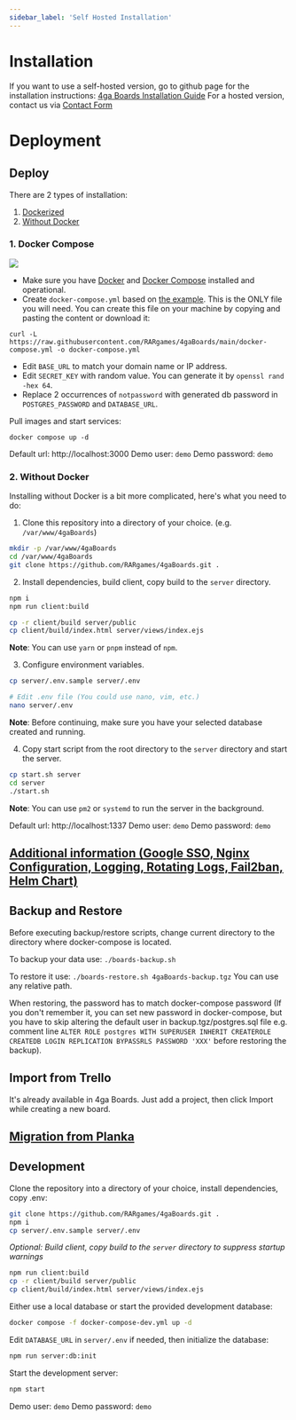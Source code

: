 ```yaml
---
sidebar_label: 'Self Hosted Installation'
---
```


# Installation
If you want to use a self-hosted version, go to github page for the installation instructions:
[4ga Boards Installation Guide](https://github.com/RARgames/4gaBoards?tab=readme-ov-file#deploy)
For a hosted version, contact us via [Contact Form](https://4gaboards.com/contact)  

# Deployment

## Deploy

There are 2 types of installation:

1. [Dockerized](#1-docker-compose)
2. [Without Docker](#2-without-docker)

### 1. Docker Compose

[![](https://d207aa93qlcgug.cloudfront.net/1.95.5.qa/img/nav/docker-logo-loggedout.png)](https://github.com/RARgames/4gaBoards/pkgs/container/4gaBoards)

- Make sure you have [Docker](https://docs.docker.com/install/) and [Docker Compose](https://docs.docker.com/compose/install/) installed and operational.
- Create `docker-compose.yml` based on [the example](https://raw.githubusercontent.com/RARgames/4gaBoards/main/docker-compose.yml). This is the ONLY file you will need. You can create this file on your machine by copying and pasting the content or download it:

```
curl -L https://raw.githubusercontent.com/RARgames/4gaBoards/main/docker-compose.yml -o docker-compose.yml
```

- Edit `BASE_URL` to match your domain name or IP address.
- Edit `SECRET_KEY` with random value. You can generate it by `openssl rand -hex 64`.
- Replace 2 occurrences of `notpassword` with generated db password in `POSTGRES_PASSWORD` and `DATABASE_URL`.

Pull images and start services:

```
docker compose up -d
```

Default url: http://localhost:3000 Demo user: `demo` Demo password: `demo`

### 2. Without Docker

Installing without Docker is a bit more complicated, here's what you need to do:

1. Clone this repository into a directory of your choice. (e.g. `/var/www/4gaBoards`)

```bash
mkdir -p /var/www/4gaBoards
cd /var/www/4gaBoards
git clone https://github.com/RARgames/4gaBoards.git .
```

2. Install dependencies, build client, copy build to the `server` directory.

```bash
npm i
npm run client:build

cp -r client/build server/public
cp client/build/index.html server/views/index.ejs
```

**Note**: You can use `yarn` or `pnpm` instead of `npm`.

3. Configure environment variables.

```bash
cp server/.env.sample server/.env

# Edit .env file (You could use nano, vim, etc.)
nano server/.env
```

**Note**: Before continuing, make sure you have your selected database created and running.

4. Copy start script from the root directory to the `server` directory and start the server.

```bash
cp start.sh server
cd server
./start.sh
```

**Note**: You can use `pm2` or `systemd` to run the server in the background.

Default url: http://localhost:1337 Demo user: `demo` Demo password: `demo`

## [Additional information (Google SSO, Nginx Configuration, Logging, Rotating Logs, Fail2ban, Helm Chart)](https://github.com/RARgames/4gaBoards/blob/main/docs/ADDITIONAL_INFO.md)

## Backup and Restore

Before executing backup/restore scripts, change current directory to the directory where docker-compose is located.

To backup your data use: `./boards-backup.sh`

To restore it use: `./boards-restore.sh 4gaBoards-backup.tgz` You can use any relative path.

When restoring, the password has to match docker-compose password (If you don't remember it, you can set new password in docker-compose, but you have to skip altering the default user in backup.tgz/postgres.sql file e.g. comment line `ALTER ROLE postgres WITH SUPERUSER INHERIT CREATEROLE CREATEDB LOGIN REPLICATION BYPASSRLS PASSWORD 'XXX'` before restoring the backup).

## Import from Trello

It's already available in 4ga Boards. Just add a project, then click Import while creating a new board.

## [Migration from Planka](https://github.com/RARgames/4gaBoards/blob/main/docs/MIGRATION.md)

## Development

Clone the repository into a directory of your choice, install dependencies, copy .env:

```bash
git clone https://github.com/RARgames/4gaBoards.git .
npm i
cp server/.env.sample server/.env
```

_Optional: Build client, copy build to the `server` directory to suppress startup warnings_

```bash
npm run client:build
cp -r client/build server/public
cp client/build/index.html server/views/index.ejs
```

Either use a local database or start the provided development database:

```bash
docker compose -f docker-compose-dev.yml up -d
```

Edit `DATABASE_URL` in `server/.env` if needed, then initialize the database:

```bash
npm run server:db:init
```

Start the development server:

```bash
npm start
```

Demo user: `demo` Demo password: `demo`



